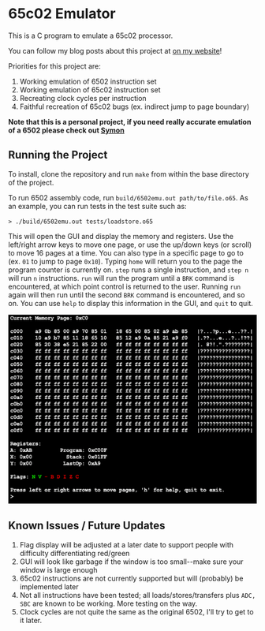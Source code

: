 # 65c02 Emulator

This is a C program to emulate a 65c02 processor. 

You can follow my blog posts about this project at [on my website](https://www.ahl27.com/tags/#emulator)!

Priorities for this project are:
  1. Working emulation of 6502 instruction set
  2. Working emulation of 65c02 instruction set
  3. Recreating clock cycles per instruction
  4. Faithful recreation of 65c02 bugs (ex. indirect jump to page boundary)

**Note that this is a personal project, if you need really accurate emulation of a 6502 please check out [Symon](https://github.com/sethm/symon)**

## Running the Project

To install, clone the repository and run `make` from within the base directory of the project. 

To run 6502 assembly code, run `build/6502emu.out path/to/file.o65`. As an example, you can run
tests in the test suite such as:

```
> ./build/6502emu.out tests/loadstore.o65
```

This will open the GUI and display the memory and registers. Use the left/right arrow keys to move one page, or use the up/down keys (or scroll) to move 16 pages at a time. You can also type in a specific page to go to (ex. `01` to jump to page `0x10`). Typing `home` will return you to the page the program counter is currently on. `step` runs a single instruction, and `step n` will run `n` instructions. `run` will run the program until a `BRK` command is encountered, at which point control is returned to the user. Running `run` again will then run until the second `BRK` command is encountered, and so on. You can use `help` to display this information in the GUI, and `quit` to quit.

![](examplegui.png)

## Known Issues / Future Updates

1. Flag display will be adjusted at a later date to support people with difficulty differentiating red/green
2. GUI will look like garbage if the window is too small--make sure your window is large enough
3. 65c02 instructions are not currently supported but will (probably) be implemented later
4. Not all instructions have been tested; all loads/stores/transfers plus `ADC, SBC` are known to be working. More testing on the way.
5. Clock cycles are not quite the same as the original 6502, I'll try to get to it later.
